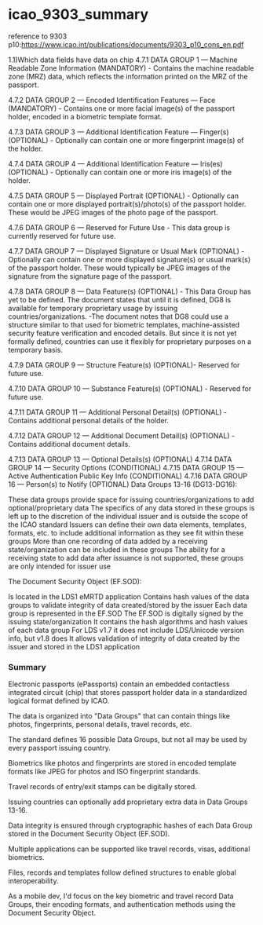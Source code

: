 # icao_9303_summary
reference to 9303 p10:https://www.icao.int/publications/documents/9303_p10_cons_en.pdf

1.1)Which data fields have data on chip
4.7.1 DATA GROUP 1 — Machine Readable Zone Information (MANDATORY) - Contains the machine readable zone (MRZ) data, which reflects the information printed on the MRZ of the passport.

4.7.2 DATA GROUP 2 — Encoded Identification Features — Face (MANDATORY) - Contains one or more facial image(s) of the passport holder, encoded in a biometric template format.

4.7.3 DATA GROUP 3 — Additional Identification Feature — Finger(s) (OPTIONAL) - Optionally can contain one or more fingerprint image(s) of the holder.

4.7.4 DATA GROUP 4 — Additional Identification Feature — Iris(es) (OPTIONAL) - Optionally can contain one or more iris image(s) of the holder.

4.7.5 DATA GROUP 5 — Displayed Portrait (OPTIONAL) - Optionally can contain one or more displayed portrait(s)/photo(s) of the passport holder. These would be JPEG images of the photo page of the passport.

4.7.6 DATA GROUP 6 — Reserved for Future Use - This data group is currently reserved for future use.

4.7.7 DATA GROUP 7 — Displayed Signature or Usual Mark (OPTIONAL) - Optionally can contain one or more displayed signature(s) or usual mark(s) of the passport holder. These would typically be JPEG images of the signature from the signature page of the passport.

4.7.8 DATA GROUP 8 — Data Feature(s) (OPTIONAL) - This Data Group has yet to be defined. The document states that until it is defined, DG8 is available for temporary proprietary usage by issuing countries/organizations.
-The document notes that DG8 could use a structure similar to that used for biometric templates, machine-assisted security feature verification and encoded details. But since it is not yet formally defined, countries can use it flexibly for proprietary purposes on a temporary basis.

4.7.9 DATA GROUP 9 — Structure Feature(s) (OPTIONAL)- Reserved for future use.

4.7.10 DATA GROUP 10 — Substance Feature(s) (OPTIONAL) - Reserved for future use.

4.7.11 DATA GROUP 11 — Additional Personal Detail(s) (OPTIONAL) - Contains additional personal details of the holder.

4.7.12 DATA GROUP 12 — Additional Document Detail(s) (OPTIONAL) - Contains additional document details.

4.7.13 DATA GROUP 13 — Optional Details(s) (OPTIONAL)
4.7.14 DATA GROUP 14 — Security Options (CONDITIONAL)
4.7.15 DATA GROUP 15 — Active Authentication Public Key Info (CONDITIONAL)
4.7.16 DATA GROUP 16 — Person(s) to Notify (OPTIONAL)
Data Groups 13-16 (DG13-DG16):

These data groups provide space for issuing countries/organizations to add optional/proprietary data
The specifics of any data stored in these groups is left up to the discretion of the individual issuer and is outside the scope of the ICAO standard
Issuers can define their own data elements, templates, formats, etc. to include additional information as they see fit within these groups
More than one recording of data added by a receiving state/organization can be included in these groups
The ability for a receiving state to add data after issuance is not supported, these groups are only intended for issuer use

The Document Security Object (EF.SOD):

Is located in the LDS1 eMRTD application
Contains hash values of the data groups to validate integrity of data created/stored by the issuer
Each data group is represented in the EF.SOD
The EF.SOD is digitally signed by the issuing state/organization
It contains the hash algorithms and hash values of each data group
For LDS v1.7 it does not include LDS/Unicode version info, but v1.8 does
It allows validation of integrity of data created by the issuer and stored in the LDS1 application


### Summary
Electronic passports (ePassports) contain an embedded contactless integrated circuit (chip) that stores passport holder data in a standardized logical format defined by ICAO.

The data is organized into "Data Groups" that can contain things like photos, fingerprints, personal details, travel records, etc.

The standard defines 16 possible Data Groups, but not all may be used by every passport issuing country.

Biometrics like photos and fingerprints are stored in encoded template formats like JPEG for photos and ISO fingerprint standards.

Travel records of entry/exit stamps can be digitally stored.

Issuing countries can optionally add proprietary extra data in Data Groups 13-16.

Data integrity is ensured through cryptographic hashes of each Data Group stored in the Document Security Object (EF.SOD).

Multiple applications can be supported like travel records, visas, additional biometrics.

Files, records and templates follow defined structures to enable global interoperability.

As a mobile dev, I'd focus on the key biometric and travel record Data Groups, their encoding formats, and authentication methods using the Document Security Object.
